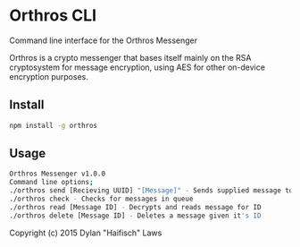 # Orthros CLI
Command line interface for the Orthros Messenger

Orthros is a crypto messenger that bases itself mainly on the RSA cryptosystem for message encryption, using AES for other on-device encryption purposes.


## Install
```bash
npm install -g orthros
```

## Usage

```bash
Orthros Messenger v1.0.0
Command line options;
./orthros send [Recieving UUID] "[Message]" - Sends supplied message to UUID, put message in quotes.
./orthros check - Checks for messages in queue
./orthros read [Message ID] - Decrypts and reads message for ID
./orthros delete [Message ID] - Deletes a message given it's ID
```


Copyright (c) 2015 Dylan "Haifisch" Laws
